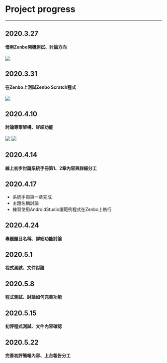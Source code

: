 # **Project progress**
---
## **2020.3.27**
#### 借用Zenbo開機測試、討論方向
![](https://i.imgur.com/3bSaY79.jpg)


## **2020.3.31**
#### 在Zenbo上測試Zenbo Scratch程式
![](https://i.imgur.com/tf1CR1b.jpg)

## **2020.4.10**
#### 討論專案架構、詳細功能
![](https://i.imgur.com/vIeBo6v.jpg)
![](https://i.imgur.com/sVsGOgQ.jpg)

## **2020.4.14**
#### 線上初步討論系統手冊第1、2章內容與詳細分工

## **2020.4.17**
- 系統手冊第一章完成
- 主題名稱討論
- 練習使用AndroidStudio讓範例程式在Zenbo上執行

## **2020.4.24**
#### 專題題目名稱、詳細功能討論

## **2020.5.1**
#### 程式測試、文件討論

## **2020.5.8**
#### 程式測試、討論如何完善功能

## **2020.5.15**
#### 初評程式測試、文件內容確認

## **2020.5.22**
#### 完善初評簡報內容、上台報告分工
